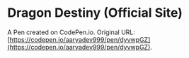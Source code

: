 # Dragon Destiny (Official Site)

A Pen created on CodePen.io. Original URL: [https://codepen.io/aaryadev999/pen/dyvwpGZ](https://codepen.io/aaryadev999/pen/dyvwpGZ).


